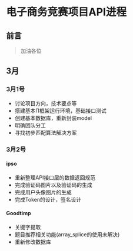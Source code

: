 # 电子商务竞赛项目API进程

## 前言

>加油各位

## 3月

### 3月1号

* 讨论项目方向，技术要点等
* 搭建基本Π框架运行环境，基础接口测试
* 创建基本数据库，重新封装model
* 明确团队分工
* 寻找初步匹配算法解决方案

### 3月2号

####  ipso ####

* 重新整理API接口层的数据返回规范
* 完成验证码图片以及验证码的生成
* 完成用户头像图片的生成
* 完成Token的设计，签名设计

#### Goodtimp

* 关键字提取
* 题目推荐相关功能(array_splice的使用未解决)
* 重新修改数据库
